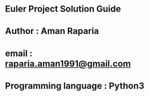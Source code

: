 # Euler Project Solution Guide

# Author : Aman Raparia
# email : raparia.aman1991@gmail.com
# Programming language : Python3

